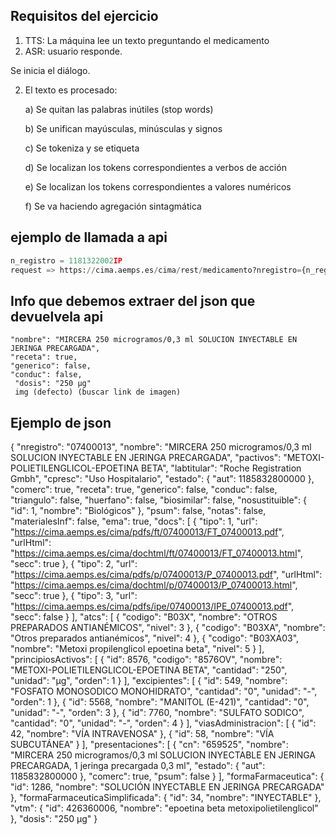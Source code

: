 ## Requisitos del ejercicio
1. TTS: La máquina lee un texto preguntando el medicamento 
2. ASR: usuario responde.

Se inicia el diálogo.

2. El texto es procesado:

    a) Se quitan las palabras inútiles (stop words)

    b) Se unifican mayúsculas, minúsculas y signos

    c) Se tokeniza y se etiqueta

    d) Se localizan los tokens correspondientes a verbos de acción

    e) Se localizan los tokens correspondientes a valores numéricos

    f) Se va haciendo agregación sintagmática

## ejemplo de llamada a api

```python
n_registro = 1181322002IP
request => https://cima.aemps.es/cima/rest/medicamento?nregistro={n_registro}
```

## Info que debemos extraer del json que devuelvela api
    "nombre": "MIRCERA 250 microgramos/0,3 ml SOLUCION INYECTABLE EN JERINGA PRECARGADA",
    "receta": true,
    "generico": false,
    "conduc": false,
     "dosis": "250 µg"
     img (defecto) (buscar link de imagen)

## Ejemplo de json 
{
    "nregistro": "07400013",
    "nombre": "MIRCERA 250 microgramos/0,3 ml SOLUCION INYECTABLE EN JERINGA PRECARGADA",
    "pactivos": "METOXI-POLIETILENGLICOL-EPOETINA BETA",
    "labtitular": "Roche Registration Gmbh",
    "cpresc": "Uso Hospitalario",
    "estado": {
        "aut": 1185832800000
    },
    "comerc": true,
    "receta": true,
    "generico": false,
    "conduc": false,
    "triangulo": false,
    "huerfano": false,
    "biosimilar": false,
    "nosustituible": {
        "id": 1,
        "nombre": "Biológicos"
    },
    "psum": false,
    "notas": false,
    "materialesInf": false,
    "ema": true,
    "docs": [
        {
            "tipo": 1,
            "url": "https://cima.aemps.es/cima/pdfs/ft/07400013/FT_07400013.pdf",
            "urlHtml": "https://cima.aemps.es/cima/dochtml/ft/07400013/FT_07400013.html",
            "secc": true
        },
        {
            "tipo": 2,
            "url": "https://cima.aemps.es/cima/pdfs/p/07400013/P_07400013.pdf",
            "urlHtml": "https://cima.aemps.es/cima/dochtml/p/07400013/P_07400013.html",
            "secc": true
        },
        {
            "tipo": 3,
            "url": "https://cima.aemps.es/cima/pdfs/ipe/07400013/IPE_07400013.pdf",
            "secc": false
        }
    ],
    "atcs": [
        {
            "codigo": "B03X",
            "nombre": "OTROS PREPARADOS ANTIANÉMICOS",
            "nivel": 3
        },
        {
            "codigo": "B03XA",
            "nombre": "Otros preparados antianémicos",
            "nivel": 4
        },
        {
            "codigo": "B03XA03",
            "nombre": "Metoxi propilenglicol epoetina beta",
            "nivel": 5
        }
    ],
    "principiosActivos": [
        {
            "id": 8576,
            "codigo": "8576OV",
            "nombre": "METOXI-POLIETILENGLICOL-EPOETINA BETA",
            "cantidad": "250",
            "unidad": "µg",
            "orden": 1
        }
    ],
    "excipientes": [
        {
            "id": 549,
            "nombre": "FOSFATO MONOSODICO MONOHIDRATO",
            "cantidad": "0",
            "unidad": "-",
            "orden": 1
        },
        {
            "id": 5568,
            "nombre": "MANITOL (E-421)",
            "cantidad": "0",
            "unidad": "-",
            "orden": 3
        },
        {
            "id": 7760,
            "nombre": "SULFATO SODICO",
            "cantidad": "0",
            "unidad": "-",
            "orden": 4
        }
    ],
    "viasAdministracion": [
        {
            "id": 42,
            "nombre": "VÍA INTRAVENOSA"
        },
        {
            "id": 58,
            "nombre": "VÍA SUBCUTÁNEA"
        }
    ],
    "presentaciones": [
        {
            "cn": "659525",
            "nombre": "MIRCERA 250 microgramos/0,3 ml SOLUCION INYECTABLE EN JERINGA PRECARGADA, 1 jeringa precargada 0,3 ml",
            "estado": {
                "aut": 1185832800000
            },
            "comerc": true,
            "psum": false
        }
    ],
    "formaFarmaceutica": {
        "id": 1286,
        "nombre": "SOLUCIÓN INYECTABLE EN JERINGA PRECARGADA"
    },
    "formaFarmaceuticaSimplificada": {
        "id": 34,
        "nombre": "INYECTABLE"
    },
    "vtm": {
        "id": 426360006,
        "nombre": "epoetina beta metoxipolietilenglicol"
    },
    "dosis": "250 µg"
}